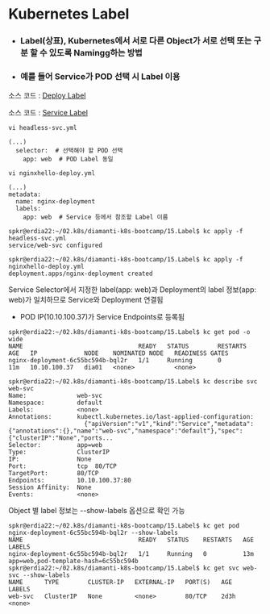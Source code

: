 # Kubernetes Label

- ### Label(상표), Kubernetes에서 서로 다른 Object가 서로 선택 또는 구분 할 수 있도록 Namingg하는 방법
- ### 예를 들어 Service가 POD 선택 시 Label 이용

소스 코드 : [Deploy Label](15.Label/nginxhello-deploy.yml)

소스 코드 : [Service Label](./headless-svc.yml)

```
vi headless-svc.yml

(...)
  selector:  # 선택해야 할 POD 선택
    app: web  # POD Label 동일

vi nginxhello-deploy.yml

(...)
metadata:
  name: nginx-deployment
  labels:
    app: web  # Service 등에서 참조할 Label 이름 

spkr@erdia22:~/02.k8s/diamanti-k8s-bootcamp/15.Label$ kc apply -f headless-svc.yml
service/web-svc configured

spkr@erdia22:~/02.k8s/diamanti-k8s-bootcamp/15.Label$ kc apply -f nginxhello-deploy.yml
deployment.apps/nginx-deployment created

```
Service Selector에서 지정한 label(app: web)과 Deployment의 label 정보(app: web)가 일치하므로 Service와 Deployment 연결됨 
- POD IP(10.10.100.37)가 Service Endpoints로 등록됨 
```
spkr@erdia22:~/02.k8s/diamanti-k8s-bootcamp/15.Label$ kc get pod -o wide
NAME                                READY   STATUS        RESTARTS   AGE   IP             NODE    NOMINATED NODE   READINESS GATES
nginx-deployment-6c55bc594b-bql2r   1/1     Running       0          11m   10.10.100.37   dia01   <none>           <none>

spkr@erdia22:~/02.k8s/diamanti-k8s-bootcamp/15.Label$ kc describe svc web-svc
Name:              web-svc
Namespace:         default
Labels:            <none>
Annotations:       kubectl.kubernetes.io/last-applied-configuration:
                     {"apiVersion":"v1","kind":"Service","metadata":{"annotations":{},"name":"web-svc","namespace":"default"},"spec":{"clusterIP":"None","ports...
Selector:          app=web
Type:              ClusterIP
IP:                None
Port:              tcp  80/TCP
TargetPort:        80/TCP
Endpoints:         10.10.100.37:80
Session Affinity:  None
Events:            <none>
```

Object 별 label 정보는 --show-labels 옵션으로 확인 가능 
```
spkr@erdia22:~/02.k8s/diamanti-k8s-bootcamp/15.Label$ kc get pod nginx-deployment-6c55bc594b-bql2r --show-labels
NAME                                READY   STATUS    RESTARTS   AGE   LABELS
nginx-deployment-6c55bc594b-bql2r   1/1     Running   0          13m   app=web,pod-template-hash=6c55bc594b
spkr@erdia22:~/02.k8s/diamanti-k8s-bootcamp/15.Label$ kc get svc web-svc --show-labels
NAME      TYPE        CLUSTER-IP   EXTERNAL-IP   PORT(S)   AGE    LABELS
web-svc   ClusterIP   None         <none>        80/TCP    2d3h   <none>
```
